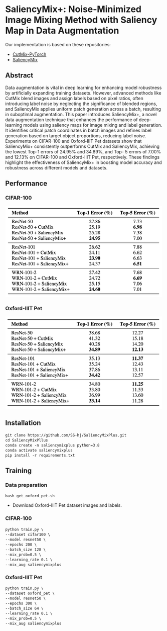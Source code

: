 # SaliencyMix+: Noise-Minimized Image Mixing Method with Saliency Map in Data Augmentation


Our implementation is based on these repositories:
- [CutMix-PyTorch](https://github.com/clovaai/CutMix-PyTorch)
- [SaliencyMix](https://github.com/afm-shahab-uddin/SaliencyMix)


## Abstract
Data augmentation is vital in deep learning for enhancing model robustness by artificially expanding training datasets. However, advanced methods like CutMix blend images and assign labels based on pixel ratios, often introducing label noise by neglecting the significance of blended regions, and SaliencyMix applies uniform patch generation across a batch, resulting in suboptimal augmentation. This paper introduces SaliencyMix+, a novel data augmentation technique that enhances the performance of deep-learning models using saliency maps for image mixing and label generation. It identifies critical patch coordinates in batch images and refines label generation based on target object proportions, reducing label noise. Experiments on CIFAR-100 and Oxford-IIIT Pet datasets show that SaliencyMix+ consistently outperforms CutMix and SaliencyMix, achieving the lowest Top-1 errors of 24.95% and 34.89%, and Top- 5 errors of 7.00% and 12.13% on CIFAR-100 and Oxford-IIIT Pet, respectively. These findings highlight the effectiveness of SaliencyMix+ in boosting model accuracy and robustness across different models and datasets.


## Performance 

### CIFAR-100

<img width="500" alt="teaser" src="./result1.PNG">

### Oxford-IIIT Pet

<img width="500" alt="teaser" src="./result2.PNG">

## Installation

``` shell
git clone https://github.com/SS-hj/SaliencyMixPlus.git
cd SaliencyMixPllus
conda create -n saliencymixplus python=3.8
conda activate saliencymixplus
pip install -r requirements.txt
```

</details>

## Training

### Data preparation

``` shell
bash get_oxford_pet.sh
```

* Download Oxford-IIIT Pet dataset images and labels.

### CIFAR-100

``` shell
python train.py \
--dataset cifar100 \
--model resnet50 \
--epochs 200 \
--batch_size 128 \
--mix_prob=0.5 \
--learning_rate 0.1 \
--mix_aug saliencymixplus
```

### Oxford-IIIT Pet

```shell
python train.py \
--dataset oxford_pet \
--model resnet50 \
--epochs 300 \
--batch_size 64 \
--learning_rate 0.1 \
--mix_prob=0.5 \
--mix_aug saliencymixplus
```